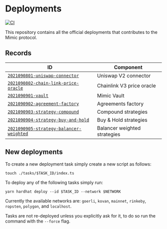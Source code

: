 # Deployments

[![CI](https://github.com/mimic-fi/deployments/actions/workflows/ci.yml/badge.svg)](https://github.com/mimic-fi/deployments/actions/workflows/ci.yml)

This repository contains all the official deployments that contributes to the Mimic protocol.

## Records

| ID  | Component |
| --- | --- |
| [`2021090801-uniswap-connector`](./tasks/2021090801-uniswap-connector/output) | Uniswap V2 connector |
| [`2021090802-chain-link-price-oracle`](./tasks/2021090802-chain-link-price-oracle/output) | Chainlink V3 price oracle |
| [`2021090901-vault`](./tasks/2021090901-vault/output) | Mimic Vault |
| [`2021090902-agreement-factory`](./tasks/2021090902-agreement-factory/output) | Agreements factory |
| [`2021090903-strategy-compound`](./tasks/2021090903-strategy-compound/output) | Compound strategies |
| [`2021090904-strategy-buy-and-hold`](./tasks/2021090904-strategy-buy-and-hold/output) | Buy & Hold strategies |
| [`2021090905-strategy-balancer-weighted`](./tasks/2021090904-strategy-balancer-weighted/output) | Balancer weighted strategies |

## New deployments

To create a new deployment task simply create a new script as follows:
 
```
touch ./tasks/$TASK_ID/index.ts
```

To deploy any of the following tasks simply run:

```
yarn hardhat deploy --id $TASK_ID --network $NETWORK
```

Currently the available networks are: `goerli`, `kovan`, `mainnet`, `rinkeby`, `ropsten`, `polygon`, and `localhost`.

Tasks are not re-deployed unless you explicitly ask for it, to do so run the command with the `--force` flag.
 
